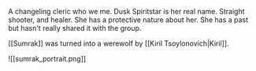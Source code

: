 A changeling cleric who we me. Dusk Spiritstar is her real name. Straight shooter, and healer. She has a protective nature about her. She has a past but hasn't really shared it with the group.

[[Sumrak]] was turned into a werewolf by [[Kiril Tsoylonovich|Kiril]].

![[sumrak_portrait.png]]